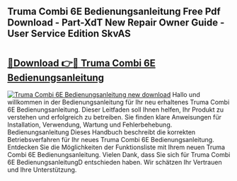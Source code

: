 ## Truma Combi 6E Bedienungsanleitung Free Pdf Download - Part-XdT New Repair Owner Guide - User Service Edition SkvAS

# <h2><a href="http://df4b0tq.blite.top/?on=Truma+Combi+6E+Bedienungsanleitung">🔗Download 👉🔴 Truma Combi 6E Bedienungsanleitung</a></h2>

[![Truma Combi 6E Bedienungsanleitung new download](https://i.imgur.com/lujVjoI.png)](http://df4b0tq.blite.top/?on=Truma+Combi+6E+Bedienungsanleitung)
Hallo und willkommen in der Bedienungsanleitung für Ihr neu erhaltenes Truma Combi 6E Bedienungsanleitung. Dieser Leitfaden soll Ihnen helfen, Ihr Produkt zu verstehen und erfolgreich zu betreiben. Sie finden klare Anweisungen für Installation, Verwendung, Wartung und Fehlerbehebung. Bedienungsanleitung Dieses Handbuch beschreibt die korrekten Betriebsverfahren für Ihr neues Truma Combi 6E Bedienungsanleitung. Entdecken Sie die Möglichkeiten der Funktionsliste mit Ihrem neuen Truma Combi 6E Bedienungsanleitung. Vielen Dank, dass Sie sich für Truma Combi 6E BedienungsanleitungD entschieden haben. Wir schätzen Ihr Vertrauen und Ihre Unterstützung.

